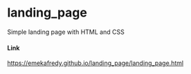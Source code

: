# landing_page
Simple landing page with HTML and CSS

#### Link
https://emekafredy.github.io/landing_page/landing_page.html
